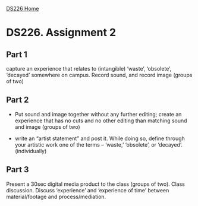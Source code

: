[DS226 Home](home.md)  
# DS226. Assignment 2

## Part 1

capture an experience that relates to (intangible) ‘waste’, ‘obsolete’, ‘decayed’ somewhere on campus. Record sound, and record image (groups of two)


## Part 2

- Put sound and image together without any further editing; create an experience that has no cuts and no other editing than matching sound and image (groups of two)



- write an “artist statement” and post it. While doing so, define through your artistic work one of the terms – ‘waste,’ ‘obsolete’, or ‘decayed’. (individually)

## Part 3

Present a 30sec digital media product to the class (groups of two). Class discussion. Discuss ‘experience’ and ‘experience of time’ between material/footage and process/mediation.
